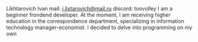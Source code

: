 Likhtarovich Ivan
mail: i.lixtarovich@mail.ru
discord: toovolley
I am a beginner frondend developer. At the moment, I am receiving higher education in the correspondence department,
specializing in information technology manager-economist. I decided to delve into programming on my own


